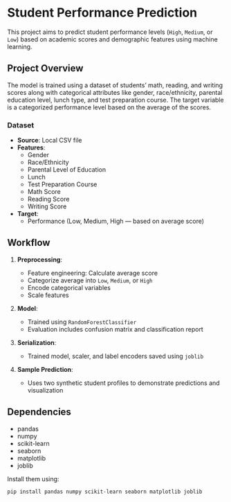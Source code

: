# Student Performance Prediction

This project aims to predict student performance levels (`High`, `Medium`, or `Low`) based on academic scores and demographic features using machine learning.

## Project Overview

The model is trained using a dataset of students’ math, reading, and writing scores along with categorical attributes like gender, race/ethnicity, parental education level, lunch type, and test preparation course. The target variable is a categorized performance level based on the average of the scores.

### Dataset

- **Source**: Local CSV file
- **Features**:
  - Gender
  - Race/Ethnicity
  - Parental Level of Education
  - Lunch
  - Test Preparation Course
  - Math Score
  - Reading Score
  - Writing Score
- **Target**:
  - Performance (Low, Medium, High — based on average score)

## Workflow

1. **Preprocessing**:
   - Feature engineering: Calculate average score
   - Categorize average into `Low`, `Medium`, or `High`
   - Encode categorical variables
   - Scale features

2. **Model**:
   - Trained using `RandomForestClassifier`
   - Evaluation includes confusion matrix and classification report

3. **Serialization**:
   - Trained model, scaler, and label encoders saved using `joblib`

4. **Sample Prediction**:
   - Uses two synthetic student profiles to demonstrate predictions and visualization

## Dependencies

- pandas
- numpy
- scikit-learn
- seaborn
- matplotlib
- joblib

Install them using:

```bash
pip install pandas numpy scikit-learn seaborn matplotlib joblib
